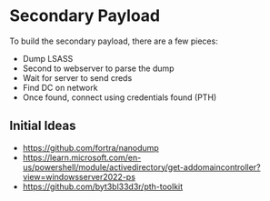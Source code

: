 # Secondary Payload


To build the secondary payload, there are a few pieces:

- Dump LSASS
- Second to webserver to parse the dump
- Wait for server to send creds
- Find DC on network
- Once found, connect using credentials found (PTH)


## Initial Ideas

- https://github.com/fortra/nanodump
- https://learn.microsoft.com/en-us/powershell/module/activedirectory/get-addomaincontroller?view=windowsserver2022-ps
- https://github.com/byt3bl33d3r/pth-toolkit


